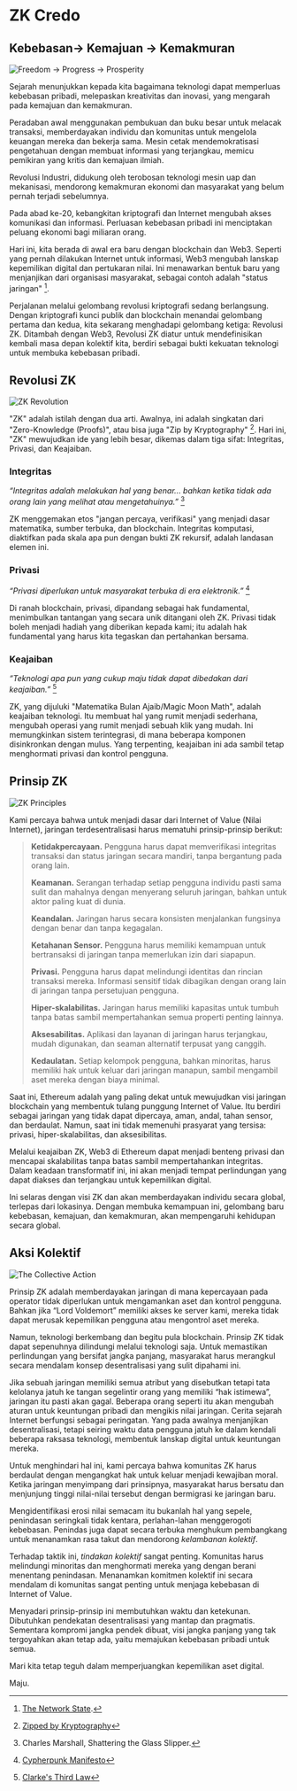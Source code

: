 # ZK Credo

## Kebebasan→ Kemajuan → Kemakmuran

![Freedom → Progress → Prosperity](freedom-progress-prosperity.jpeg)

Sejarah menunjukkan kepada kita bagaimana teknologi dapat memperluas kebebasan pribadi, melepaskan kreativitas dan inovasi, yang mengarah pada kemajuan dan kemakmuran.

Peradaban awal menggunakan pembukuan dan buku besar untuk melacak transaksi, memberdayakan individu dan komunitas untuk mengelola keuangan mereka dan bekerja sama. Mesin cetak mendemokratisasi pengetahuan dengan membuat informasi yang terjangkau, memicu pemikiran yang kritis dan kemajuan ilmiah.

Revolusi Industri, didukung oleh terobosan teknologi mesin uap dan mekanisasi, mendorong kemakmuran ekonomi dan masyarakat yang belum pernah terjadi sebelumnya.

Pada abad ke-20, kebangkitan kriptografi dan Internet mengubah akses komunikasi dan informasi. Perluasan kebebasan pribadi ini menciptakan peluang ekonomi bagi miliaran orang.

Hari ini, kita berada di awal era baru dengan blockchain dan Web3. Seperti yang pernah dilakukan Internet untuk informasi, Web3 mengubah lanskap kepemilikan digital dan pertukaran nilai. Ini menawarkan bentuk baru yang menjanjikan dari organisasi masyarakat, sebagai contoh adalah "status jaringan" [^1].

Perjalanan melalui gelombang revolusi kriptografi sedang berlangsung. Dengan kriptografi kunci publik dan blockchain menandai gelombang pertama dan kedua, kita sekarang menghadapi gelombang ketiga: Revolusi ZK. Ditambah dengan Web3, Revolusi ZK diatur untuk mendefinisikan kembali masa depan kolektif kita, berdiri sebagai bukti kekuatan teknologi untuk membuka kebebasan pribadi.

## Revolusi ZK

![ZK Revolution](zk-revolution.jpeg)

"ZK" adalah istilah dengan dua arti. Awalnya, ini adalah singkatan dari "Zero-Knowledge (Proofs)", atau bisa juga "Zip by Kryptography" [^2]. Hari ini, "ZK" mewujudkan ide yang lebih besar, dikemas dalam tiga sifat: Integritas, Privasi, dan Keajaiban.

### Integritas

*“Integritas adalah melakukan hal yang benar... bahkan ketika tidak ada orang lain yang melihat atau mengetahuinya.”* [^3]

ZK menggemakan etos "jangan percaya, verifikasi" yang menjadi dasar matematika, sumber terbuka, dan blockchain. Integritas komputasi, diaktifkan pada skala apa pun dengan bukti ZK rekursif, adalah landasan elemen ini.

### Privasi

*“Privasi diperlukan untuk masyarakat terbuka di era elektronik.”* [^4]

Di ranah blockchain, privasi, dipandang sebagai hak fundamental, menimbulkan tantangan yang secara unik ditangani oleh ZK. Privasi tidak boleh menjadi hadiah yang diberikan kepada kami; itu adalah hak fundamental yang harus kita tegaskan dan pertahankan bersama.

### Keajaiban

*“Teknologi apa pun yang cukup maju tidak dapat dibedakan dari keajaiban.”* [^5]

ZK, yang dijuluki "Matematika Bulan Ajaib/Magic Moon Math", adalah keajaiban teknologi. Itu membuat hal yang rumit menjadi sederhana, mengubah operasi yang rumit menjadi sebuah klik yang mudah. Ini memungkinkan sistem terintegrasi, di mana beberapa komponen disinkronkan dengan mulus. Yang terpenting, keajaiban ini ada sambil tetap menghormati privasi dan kontrol pengguna.

## Prinsip ZK

![ZK Principles](zk-principles.jpeg)

Kami percaya bahwa untuk menjadi dasar dari Internet of Value (Nilai Internet), jaringan terdesentralisasi harus mematuhi prinsip-prinsip berikut:

> **Ketidakpercayaan.** Pengguna harus dapat memverifikasi integritas transaksi dan status jaringan secara mandiri, tanpa bergantung pada orang lain.
> 
> **Keamanan.** Serangan terhadap setiap pengguna individu pasti sama sulit dan mahalnya dengan menyerang seluruh jaringan, bahkan untuk aktor paling kuat di dunia.
> 
> **Keandalan.** Jaringan harus secara konsisten menjalankan fungsinya dengan benar dan tanpa kegagalan.
> 
> **Ketahanan Sensor.** Pengguna harus memiliki kemampuan untuk bertransaksi di jaringan tanpa memerlukan izin dari siapapun.
> 
> **Privasi.** Pengguna harus dapat melindungi identitas dan rincian transaksi mereka. Informasi sensitif tidak dibagikan dengan orang lain di jaringan tanpa persetujuan pengguna.
> 
> **Hiper-skalabilitas.** Jaringan harus memiliki kapasitas untuk tumbuh tanpa batas sambil mempertahankan semua properti penting lainnya.
> 
> **Aksesabilitas.** Aplikasi dan layanan di jaringan harus terjangkau, mudah digunakan, dan seaman alternatif terpusat yang canggih.
> 
> **Kedaulatan.** Setiap kelompok pengguna, bahkan minoritas, harus memiliki hak untuk keluar dari jaringan manapun, sambil mengambil aset mereka dengan biaya minimal.

Saat ini, Ethereum adalah yang paling dekat untuk mewujudkan visi jaringan blockchain yang membentuk tulang punggung Internet of Value. Itu berdiri sebagai jaringan yang tidak dapat dipercaya, aman, andal, tahan sensor, dan berdaulat. Namun, saat ini tidak memenuhi prasyarat yang tersisa: privasi, hiper-skalabilitas, dan aksesibilitas.

Melalui keajaiban ZK, Web3 di Ethereum dapat menjadi benteng privasi dan mencapai skalabilitas tanpa batas sambil mempertahankan integritas. Dalam keadaan transformatif ini, ini akan menjadi tempat perlindungan yang dapat diakses dan terjangkau untuk kepemilikan digital.

Ini selaras dengan visi ZK dan akan memberdayakan individu secara global, terlepas dari lokasinya. Dengan membuka kemampuan ini, gelombang baru kebebasan, kemajuan, dan kemakmuran, akan mempengaruhi kehidupan secara global.

## Aksi Kolektif

![The Collective Action](the-collective-action.jpeg)

Prinsip ZK adalah memberdayakan jaringan di mana kepercayaan pada operator tidak diperlukan untuk mengamankan aset dan kontrol pengguna. Bahkan jika “Lord Voldemort” memiliki akses ke server kami, mereka tidak dapat merusak kepemilikan pengguna atau mengontrol aset mereka.

Namun, teknologi berkembang dan begitu pula blockchain. Prinsip ZK tidak dapat sepenuhnya dilindungi melalui teknologi saja. Untuk memastikan perlindungan yang bersifat jangka panjang, masyarakat harus merangkul secara mendalam konsep desentralisasi yang sulit dipahami ini.

Jika sebuah jaringan memiliki semua atribut yang disebutkan tetapi tata kelolanya jatuh ke tangan segelintir orang yang memiliki “hak istimewa”, jaringan itu pasti akan gagal. Beberapa orang seperti itu akan mengubah aturan untuk keuntungan pribadi dan mengikis nilai jaringan. Cerita sejarah Internet berfungsi sebagai peringatan. Yang pada awalnya menjanjikan desentralisasi, tetapi seiring waktu data pengguna jatuh ke dalam kendali beberapa raksasa teknologi, membentuk lanskap digital untuk keuntungan mereka.

Untuk menghindari hal ini, kami percaya bahwa komunitas ZK harus berdaulat dengan mengangkat hak untuk keluar menjadi kewajiban moral. Ketika jaringan menyimpang dari prinsipnya, masyarakat harus bersatu dan menjunjung tinggi nilai-nilai tersebut dengan bermigrasi ke jaringan baru.

Mengidentifikasi erosi nilai semacam itu bukanlah hal yang sepele, penindasan seringkali tidak kentara, perlahan-lahan menggerogoti kebebasan. Penindas juga dapat secara terbuka menghukum pembangkang untuk menanamkan rasa takut dan mendorong *kelambanan kolektif*.

Terhadap taktik ini, *tindakan kolektif* sangat penting. Komunitas harus melindungi minoritas dan menghormati mereka yang dengan berani menentang penindasan. Menanamkan komitmen kolektif ini secara mendalam di komunitas sangat penting untuk menjaga kebebasan di Internet of Value.

Menyadari prinsip-prinsip ini membutuhkan waktu dan ketekunan. Dibutuhkan pendekatan desentralisasi yang mantap dan pragmatis. Sementara kompromi jangka pendek dibuat, visi jangka panjang yang tak tergoyahkan akan tetap ada, yaitu memajukan kebebasan pribadi untuk semua.

Mari kita tetap teguh dalam memperjuangkan kepemilikan aset digital.

Maju.

[^1]: [The Network State](https://thenetworkstate.com/the-network-state-in-one-sentence).
[^2]: [Zipped by Kryptography](https://twitter.com/vitalikbuterin/status/1309298689156866048)
[^3]: Charles Marshall, Shattering the Glass Slipper.
[^4]: [Cypherpunk Manifesto](https://nakamotoinstitute.org/static/docs/cypherpunk-manifesto.txt)
[^5]: [Clarke's Third Law](https://en.wikipedia.org/wiki/Clarke%27s_three_laws)
